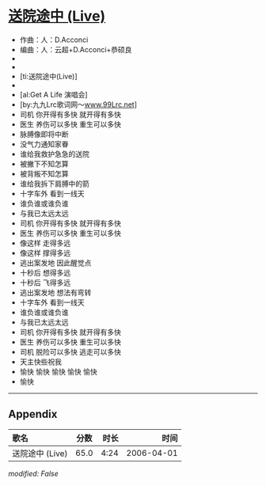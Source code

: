 # [送院途中 (Live)](https://music.163.com/song?id=65885)

* 作曲：人：D.Acconci
* 编曲：人：云超+D.Acconci+恭硕良
*
*
* [ti:送院途中(Live)]
* 
* [al:Get A Life 演唱会]
* [by:九九Lrc歌词网～www.99Lrc.net]
* 司机 你开得有多快 就开得有多快
* 医生 养伤可以多快 重生可以多快
* 脉膊像即将中断
* 没气力通知家眷
* 谁给我救护急急的送院
* 被撇下不知怎算
* 被背叛不知怎算
* 谁给我拆下肩膊中的箭
* 十字车外 看到一线天
* 谁负谁或谁负谁
* 与我已太远太远
* 司机 你开得有多快 就开得有多快
* 医生 养伤可以多快 重生可以多快
* 像这样 走得多远
* 像这样 撑得多远
* 逃出案发地 因此醒觉点
* 十秒后 想得多远
* 十秒后 飞得多远
* 逃出案发地 想法有弯转
* 十字车外 看到一线天
* 谁负谁或谁负谁
* 与我已太远太远
* 司机 你开得有多快 就开得有多快
* 医生 养伤可以多快 重生可以多快
* 司机 脱险可以多快 逃走可以多快
* 天主快些祝我
* 愉快 愉快 愉快 愉快 愉快
* 愉快


---

## Appendix

|歌名|分数|时长|时间|
|:---|:---:|---:|---:|
|送院途中 (Live)|65.0|4:24|2006-04-01

*modified: False*